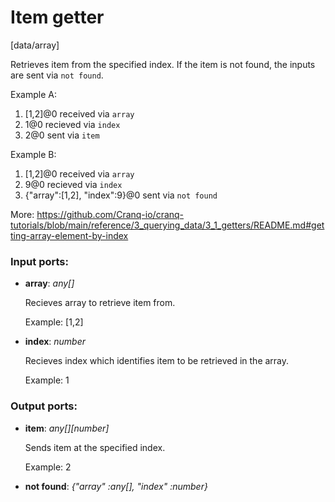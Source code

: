 # Item getter

[data/array]

Retrieves item from the specified index.
If the item is not found, the inputs are sent via `not found`.

Example A:
1. [1,2]@0  received via `array`
2. 1@0  recieved via `index`
3. 2@0  sent via `item`

Example B:
1. [1,2]@0  received via `array`
2. 9@0  recieved via `index`
3. {"array":[1,2], "index":9}@0  sent via `not found`

More:
https://github.com/Cranq-io/cranq-tutorials/blob/main/reference/3_querying_data/3_1_getters/README.md#getting-array-element-by-index

### Input ports:

* __array__: _any[]_

    Recieves array to retrieve item from.
    
    Example:
    [1,2]



* __index__: _number_

    Recieves index which identifies item to be retrieved in the array.
    
    Example:
    1



### Output ports:

* __item__: _any[][number]_

    Sends item at the specified index.
    
    Example:
    2



* __not found__: _{"array" :any[], "index" :number}_



